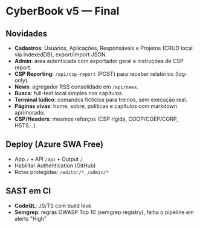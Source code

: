 # CyberBook v5 — Final

## Novidades
- **Cadastros**: Usuários, Aplicações, Responsáveis e Projetos (CRUD local via IndexedDB), export/import JSON.
- **Admin**: área autenticada com exportador geral e instruções de CSP report.
- **CSP Reporting**: `/api/csp-report` (POST) para receber relatórios (log-only).
- **News**: agregador RSS consolidado em `/api/news`.
- **Busca**: full-text local simples nos capítulos.
- **Terminal lúdico**: comandos fictícios para treinos, sem execução real.
- **Páginas vivas**: home, sobre, políticas e capítulos com markdown aprimorado.
- **CSP/Headers**: mesmos reforços (CSP rígida, COOP/COEP/CORP, HSTS...).

## Deploy (Azure SWA Free)
- App `/` • API `/api` • Output `/`
- Habilitar Authentication (GitHub)
- Rotas protegidas: `/editor/*`, `/admin/*`

## SAST em CI
- **CodeQL**: JS/TS com build leve
- **Semgrep**: regras OWASP Top 10 (semgrep registry), falha o pipeline em alerts "High"
